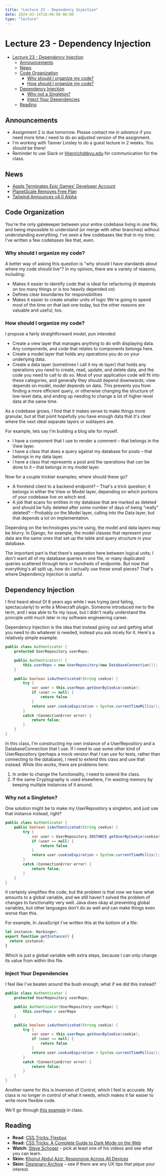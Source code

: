 ```yaml
---
title: "Lecture 23 - Dependency Injection"
date: 2024-03-14T18:00:00-06:00
type: "lecture"
---
```


# Lecture 23 - Dependency Injection

<!-- START doctoc generated TOC please keep comment here to allow auto update -->
<!-- DON'T EDIT THIS SECTION, INSTEAD RE-RUN doctoc TO UPDATE -->

- [Lecture 23 - Dependency Injection](#lecture-23---dependency-injection)
  - [Announcements](#announcements)
  - [News](#news)
  - [Code Organization](#code-organization)
    - [Why should I organize my code?](#why-should-i-organize-my-code)
    - [How should I organize my code?](#how-should-i-organize-my-code)
  - [Dependency Injection](#dependency-injection)
    - [Why not a Singleton?](#why-not-a-singleton)
    - [Inject Your Dependencies](#inject-your-dependencies)
  - [Reading](#reading)

<!-- END doctoc generated TOC please keep comment here to allow auto update -->

## Announcements

- Assignment 2 is due tomorrow. Please contact me _in advance_ if you need more
  time / need to do an adjusted version of the assignment.
- I'm working with Tanner Linsley to do a guest lecture in 2 weeks. You should
  be there!
- Reminder to use Slack or hhenrich@byu.edu for communication for the class.

## News

- [Apple Terminates Epic Games' Developer Account](https://techcrunch.com/2024/03/06/apple-terminates-epic-games-developer-account-calling-it-a-threat-to-the-ios-ecosystem/)
- [PlanetScale Removes Free Plan](https://planetscale.com/blog/planetscale-forever)
- [Tailwind Announces v4.0 Alpha](https://tailwindcss.com/blog/tailwindcss-v4-alpha)

## Code Organization

You're the only gatekeeper between your entire codebase living in one file, and
being impossible to understand (or merge with other branches) without
understanding everything. I've seen a few codebases like that in my time; I've
written a few codebases like that, even.

### Why should I organize my code?

A better way of asking this question is "why should I have standards about where
my code should live"? In my opinion, there are a variety of reasons, including:

- Makes it easier to identify code that is ideal for refactoring (it depends on
  too many things or is too heavily depended on)
- Defines clear boundaries for responsibilities
- Makes it easier to create smaller units of logic We're going to spend most of
  the time on that last one today, but the other reasons are valuable and
  useful, too.

### How should I organize my code?

I propose a fairly straightforward _model_, pun intended:

- Create a view layer that manages anything to do with displaying data. Any
  components, and code that relates to components belongs here.
- Create a model layer that holds any operations you do on your underlying data.
- Create a data layer (sometimes I call it my `db` layer) that holds any
  operations you need to create, read, update, and delete data, and the code you
  need to call to do so. Most of your application code will fit into these
  categories, and generally they should depend downwards; view depends on model,
  model depends on data. This prevents you from finding a more efficient query,
  or otherwise changing the structure of low-level data, and ending up needing
  to change a lot of higher-level data at the same time.

As a codebase grows, I find that it makes sense to make things more granular,
but at that point hopefully you have enough data that it's clear where the next
ideal separate layers or sublayers are.

For example, lets say I'm building a blog site for myself.

- I have a component that I use to render a comment – that belongs in the View
  layer.
- I have a class that does a query against my database for posts – that belongs
  in my data layer.
- I have a class that represents a post and the operations that can be done to
  it – that belongs in my model layer.

Now for a couple trickier examples; where should these go?

- A frontend client to a backend endpoint? – That's a trick question; it belongs
  in either the View or Model layer, depending on which portions of your
  codebase live on which end.
- A job that scans for entities in my database that are marked as deleted and
  should be fully deleted after some number of days of being "really" deleted? –
  Probably on the Model layer, calling into the Data layer, but that depends a
  lot on implementation.

Depending on the technologies you're using, the model and data layers may be
blurry. In Django, for example, the model classes that represent your data are
the same ones that set up the table and query structure in your database.

The important part is that there's separation here between logical units; I
don't want all of my database queries in one file, or many duplicated queries
scattered through tens or hundreds of endpoints. But now that everything's all
split up, how do I actually use these small pieces? That's where Dependency
Injection is useful.

## Dependency Injection

I first heard about DI 8 years ago while I was trying (and failing,
spectacularly) to write a Minecraft plugin. Someone introduced me to the term,
and I was able to fix my issue, but I didn't really understand the principle
until much later in my software engineering career.

Dependency Injection is the idea that instead going out and getting what you
need to do whatever is needed, instead you ask nicely for it. Here's a
relatively simple example:

```java
public class Authenticator {
	protected UserRepository userRepo;

	public Authenticator() {
		this.userRepo = new UserRepository(new DatabaseConnection());
	}

	public boolean isAuthenticated(String cookie) {
		try {
			var user = this.userRepo.getUserByCookie(cookie);
			if (user == null) {
				return false
			}
			return user.cookieExpiration > System.currentTimeMillis();
		}
		catch (ConnectionError error) {
			return false;
		}
	}
}
```

In this class, I'm constructing my own instance of a UserRepository and a
DatabaseConnection that I use. If I need to use some other kind of
UserRepository (perhaps a mock version that I can use for tests, rather than
connecting to the database), I need to extend this class and use that instead.
While this works, there are problems here:

1. In order to change the functionality, I need to extend the class.
2. If the same Cryptography is used elsewhere, I'm wasting memory by keeping
   multiple instances of it around.

### Why not a Singleton?

One solution might be to make my UserRepository a singleton, and just use that
instance instead, right?

```java
public class Authenticator {
	public boolean isAuthenticated(String cookie) {
		try {
			var user = UserRepository.INSTANCE.getUserByCookie(cookie);
			if (user == null) {
				return false
			}
			return user.cookieExpiration > System.currentTimeMillis();
		}
		catch (ConnectionError error) {
			return false;
		}
	}
}
```

It certainly simplifies the code, but the problem is that now we have what
amounts to a global variable, and we still haven't solved the problem of changes
to functionality very well. Java does okay at preventing global variables, but
other languages don't do as well and can make things even worse than this.

For example, In JavaScript I've written this at the bottom of a file:

```ts
let instance: Harbinger;
export function getInstance() {
  return instance;
}
```

Which is just a global variable with extra steps, because I can only change its
value from within this file.

### Inject Your Dependencies

I feel like I've beaten around the bush enough; what if we did this instead?

```java
public class Authenticator {
	protected UserRepository userRepo;

	public Authenticator(UserRepository userRepo) {
		this.userRepo = userRepo
	}

	public boolean isAuthenticated(String cookie) {
		try {
			var user = this.userRepo.getUserByCookie(cookie);
			if (user == null) {
				return false
			}
			return user.cookieExpiration > System.currentTimeMillis();
		}
		catch (ConnectionError error) {
			return false;
		}
	}
}
```

Another name for this is Inversion of Control, which I feel is accurate. My
class is no longer in control of what it needs, which makes it far easier to
write more flexible code.

We'll go through
[this example](https://github.com/hhenrichsen/kotlin-dependency-injection-example)
in class.

## Reading

- **Read:**
  [CSS Tricks: Flexbox](https://css-tricks.com/snippets/css/a-guide-to-flexbox/)
- **Read:**
  [CSS Tricks: A Complete Guide to Dark Mode on the Web](https://css-tricks.com/a-complete-guide-to-dark-mode-on-the-web/)
- **Watch:** [Steve Schoger](https://www.youtube.com/@SteveSchoger) – pick at
  least one of his videos and see what you can learn.
- **Skim:**
  [Khoirul Abdul Aziz: Responsive Across All Devices](https://bootcamp.uxdesign.cc/responsive-across-all-devices-an-incredible-guide-to-responsive-ui-ux-design-7d710eddc9c8)
- **Skim:** [Designary Archive](https://blog.designary.com/archive?sort=top) –
  see if there are any UX tips that pique your interest.
